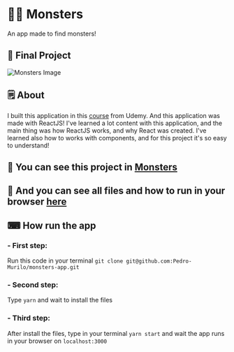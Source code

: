 # 🧟‍♀ Monsters
An app made to find monsters!

## 📱 Final Project
![Monsters Image](https://github.com/Pedro-Murilo/monsters-app/blob/master/monsters-img.png)

## 🗒 About
I built this application in this [course](https://www.udemy.com/course/complete-react-developer-zero-to-mastery/) from Udemy.
And this application was made with ReactJS! I've learned a lot content with this application, and the main thing was how ReactJS works, and why React was created. I've learned also how to works with components, and for this project it's so easy to understand!

## 🌟 You can see this project in [Monsters](https://pedro-murilo.github.io/monsters-app/)
## 🌟 And you can see all files and how to run in your browser [here](https://github.com/Pedro-Murilo/monsters-app/tree/master)

## ⌨ How run the app
### - First step: 
Run this code in your terminal `git clone git@github.com:Pedro-Murilo/monsters-app.git`
### - Second step: 
Type `yarn` and wait to install the files
### - Third step:
After install the files, type in your terminal `yarn start` and wait the app runs in your browser on `localhost:3000`
